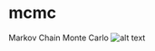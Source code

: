 # mcmc
Markov Chain Monte Carlo
![alt text](https://github.com/des137/mcmc/blob/master/intermediate_state.png)
